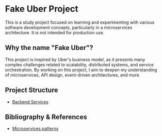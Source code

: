 # Fake Uber Project

This is a study project focused on learning and experimenting with various software development concepts, 
particularly in a microservices architecture. It is not intended for production use.

## Why the name "Fake Uber"? 
This project is inspired by Uber's business model, as it presents many complex challenges related to scalability, 
distributed systems, and service orchestration. By working on this project, I aim to deepen my understanding of 
microservices, API design, event-driven architectures, and more.

## Project Structure
- [Backend Services](backend-services/README.md)

## Bibliography & References
- [Microservices patterns](https://microservices.io/book)